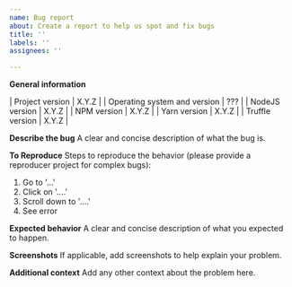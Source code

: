 ```yaml
---
name: Bug report
about: Create a report to help us spot and fix bugs
title: ''
labels: ''
assignees: ''

---
```


<!--
Hi, thank you for taking time to report a bug. Please make sure to provide all the information requested below, time is the most valuable resource we have, that's why incomplete or invalid issues might be closed directly.

Here is how to get the version numbers requested below:
* project version: is the one you downloaded or cloned from the repo
* operating system and version: https://www.google.com/search?q=how+to+know+know+operating+system+version
* NodeJS version: `node --version`
* NPM version: `npm --version`
* Yarn version: `yarn --version`
* Truffle version: `truffle --version`
-->

**General information**

| Project version | X.Y.Z |
| Operating system and version | ??? |
| NodeJS version | X.Y.Z |
| NPM version | X.Y.Z |
| Yarn version | X.Y.Z |
| Truffle version | X.Y.Z |

**Describe the bug**
A clear and concise description of what the bug is.

**To Reproduce**
Steps to reproduce the behavior (please provide a reproducer project for complex bugs):
1. Go to '...'
2. Click on '....'
3. Scroll down to '....'
4. See error

**Expected behavior**
A clear and concise description of what you expected to happen.

**Screenshots**
If applicable, add screenshots to help explain your problem.

**Additional context**
Add any other context about the problem here.
